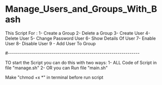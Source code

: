 # Manage_Users_and_Groups_With_Bash

This Script For :
1- Create a Group
2- Delete a Group
3- Create User
4- Delete User
5- Change Password User
6- Show Details Of User
7- Enable User
8- Disable User
9 - Add User To Group

#------------------------------------------------------------------

TO start the Script you can do this with two ways:
1- ALL Code of Script in file "manage.sh"
2- OR you can Run file "main.sh"

Make "chmod +x *" in terminal before run script
